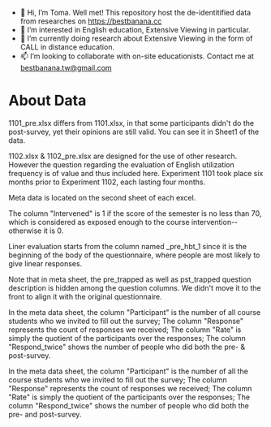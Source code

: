 - 👋 Hi, I’m Toma. Well met! This repository host the de-identitified data from researches on https://bestbanana.cc
- 👀 I’m interested in English education, Extensive Viewing in particular.
- 🌱 I’m currently doing research about Extensive Viewing in the form of CALL in distance education.
- 📫 I’m looking to collaborate with on-site educationists. Contact me at bestbanana.tw@gmail.com

# About Data

1101_pre.xlsx differs from 1101.xlsx, in that some participants didn't do the post-survey, yet their opinions are still valid. You can see it in Sheet1 of the data. 

1102.xlsx & 1102_pre.xlsx are designed for the use of other research. However the question regarding the evaluation of English utilization frequency is of value and thus included here. Experiment 1101 took place six months prior to Experiment 1102, each lasting four months.

Meta data is located on the second sheet of each excel.

The column "Intervened" is 1 if the score of the semester is no less than 70, which is considered as exposed enough to the course intervention--otherwise it is 0.

Liner evaluation starts from the column named \_pre\_hbt\_1 since it is the beginning of the body of the questionnaire, where people are most likely to give linear responses.

Note that in meta sheet, the pre_trapped as well as pst_trapped question description is hidden among the question columns. We didn't move it to the front to align it with the original questionnaire.

In the meta data sheet, the column "Participant" is the number of all course students who we invited to fill out the survey; The column "Response" represents the count of responses we received; The column "Rate" is simply the quotient of the participants over the responses; The column "Respond_twice" shows the number of people who did both the pre- & post-survey.

In the meta data sheet, the column "Participant" is the number of all the course students who we invited to fill out the survey; The column "Response" represents the count of responses we received; The column "Rate" is simply the quotient of the participants over the responses; The column "Respond_twice" shows the number of people who did both the pre- and post-survey.
